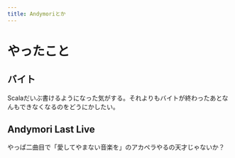 ```yaml
---
title: Andymoriとか
---
```


# やったこと

## バイト

Scalaだいぶ書けるようになった気がする。それよりもバイトが終わったあとなんもできなくなるのをどうにかしたい。

## Andymori Last Live

やっぱ二曲目で「愛してやまない音楽を」のアカペラやるの天才じゃないか？
